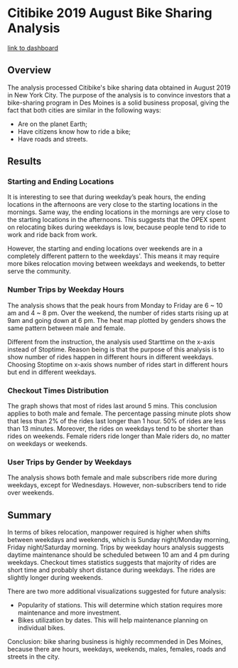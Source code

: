 # Citibike 2019 August Bike Sharing Analysis

[link to dashboard](https://public.tableau.com/app/profile/ding.zhang/viz/M14Challenge/HowtoRideBikesElegantly "link to dashboard")

## Overview
The analysis processed Citibike's bike sharing data obtained in August 2019 in New York City. The purpose of the analysis is to convince investors that a bike-sharing program in Des Moines is a solid business proposal, giving the fact that both cities are similar in the following ways:

- Are on the planet Earth;
- Have citizens know how to ride a bike;
- Have roads and streets.

## Results
### Starting and Ending Locations
It is interesting to see that during weekday’s peak hours, the ending locations in the afternoons are very close to the starting locations in the mornings. Same way, the ending locations in the mornings are very close to the starting locations in the afternoons. This suggests that the OPEX spent on relocating bikes during weekdays is low, because people tend to ride to work and ride back from work.

However, the starting and ending locations over weekends are in a completely different pattern to the weekdays'. This means it may require more bikes relocation moving between weekdays and weekends, to better serve the community.

### Number Trips by Weekday Hours
The analysis shows that the peak hours from Monday to Friday are 6 ~ 10 am and 4 ~ 8 pm. Over the weekend, the number of rides starts rising up at 9am and going down at 6 pm. The heat map plotted by genders shows the same pattern between male and female.

Different from the instruction, the analysis used Starttime on the x-axis instead of Stoptime. Reason being is that the purpose of this analysis is to show number of rides happen in different hours in different weekdays. Choosing Stoptime on x-axis shows number of rides start in different hours but end in different weekdays.

### Checkout Times Distribution
The graph shows that most of rides last around 5 mins. This conclusion applies to both male and female. The percentage passing minute plots show that less than 2% of the rides last longer than 1 hour. 50% of rides are less than 13 minutes. Moreover, the rides on weekdays tend to be shorter than rides on weekends. Female riders ride longer than Male riders do, no matter on weekdays or weekends.

### User Trips by Gender by Weekdays
The analysis shows both female and male subscribers ride more during weekdays, except for Wednesdays. However, non-subscribers tend to ride over weekends.

## Summary
In terms of bikes relocation, manpower required is higher when shifts between weekdays and weekends, which is Sunday night/Monday morning, Friday night/Saturday morning. Trips by weekday hours analysis suggests daytime maintenance should be scheduled between 10 am and 4 pm during weekdays. Checkout times statistics suggests that majority of rides are short time and probably short distance during weekdays. The rides are slightly longer during weekends.

There are two more additional visualizations suggested for future analysis:

- Popularity of stations. This will determine which station requires more maintenance and more investment.
- Bikes utilization by dates. This will help maintenance planning on individual bikes.

Conclusion: bike sharing business is highly recommended in Des Moines, because there are hours, weekdays, weekends, males, females, roads and streets in the city.
